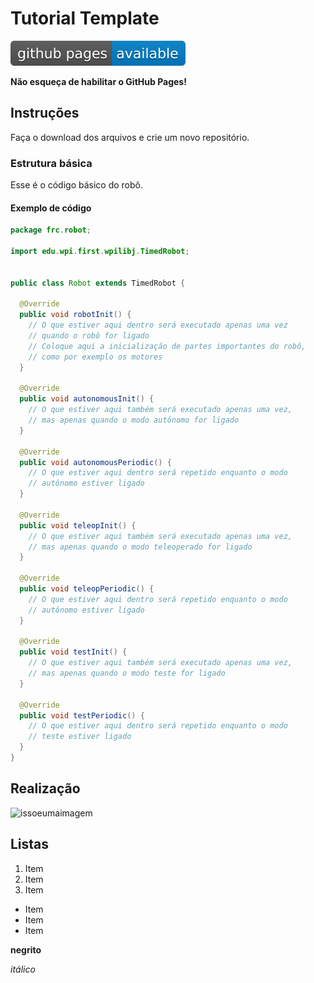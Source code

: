 # Tutorial Template

[![GitHubPages](https://github.com/team7033/tutorial-template/blob/master/assets/github%20pages-available-blue.svg)](https://team7033.github.io/tutorial-template/)

__Não esqueça de habilitar o GitHub Pages!__

## Instruções

Faça o download dos arquivos e crie um novo repositório.

### Estrutura básica

Esse é o código básico do robô.

#### Exemplo de código
```java
package frc.robot;

import edu.wpi.first.wpilibj.TimedRobot;


public class Robot extends TimedRobot {

  @Override
  public void robotInit() {
    // O que estiver aqui dentro será executado apenas uma vez
    // quando o robô for ligado
    // Coloque aqui a inicialização de partes importantes do robô,
    // como por exemplo os motores
  }

  @Override
  public void autonomousInit() {
    // O que estiver aqui também será executado apenas uma vez,
    // mas apenas quando o modo autônomo for ligado
  }

  @Override
  public void autonomousPeriodic() {
    // O que estiver aqui dentro será repetido enquanto o modo 
    // autônomo estiver ligado
  }

  @Override
  public void teleopInit() {
    // O que estiver aqui também será executado apenas uma vez,
    // mas apenas quando o modo teleoperado for ligado
  }

  @Override
  public void teleopPeriodic() {
    // O que estiver aqui dentro será repetido enquanto o modo 
    // autônomo estiver ligado
  }

  @Override
  public void testInit() {
    // O que estiver aqui também será executado apenas uma vez,
    // mas apenas quando o modo teste for ligado
  }

  @Override
  public void testPeriodic() {
    // O que estiver aqui dentro será repetido enquanto o modo 
    // teste estiver ligado
  }
}
```
## Realização

![issoeumaimagem](https://drive.google.com/uc?export=view&id=1jcjX71-6ZGB2BHZH6qmXO15qliTAAUxm)

## Listas

1. Item
2. Item
3. Item

- Item
- Item
- Item

__negrito__

_itálico_
